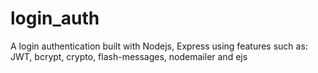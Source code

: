 # login_auth
A login authentication built with Nodejs, Express using features such as: JWT, bcrypt, crypto, flash-messages, nodemailer and ejs
